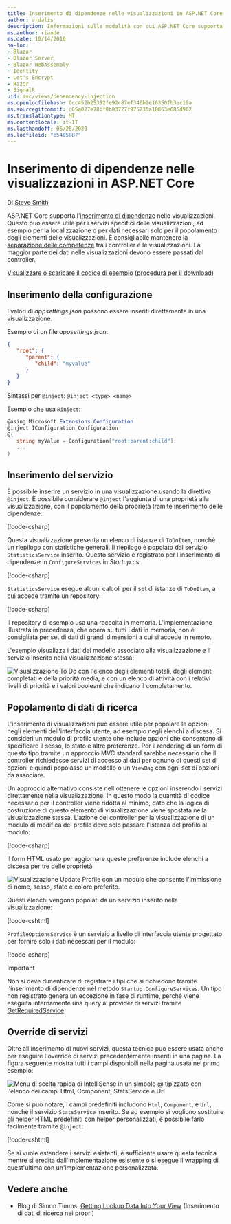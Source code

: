 ```yaml
---
title: Inserimento di dipendenze nelle visualizzazioni in ASP.NET Core
author: ardalis
description: Informazioni sulle modalità con cui ASP.NET Core supporta l'inserimento di dipendenze nelle visualizzazioni MVC.
ms.author: riande
ms.date: 10/14/2016
no-loc:
- Blazor
- Blazor Server
- Blazor WebAssembly
- Identity
- Let's Encrypt
- Razor
- SignalR
uid: mvc/views/dependency-injection
ms.openlocfilehash: 0cc452b25392fe92c87ef346b2e16350fb3ec19a
ms.sourcegitcommit: d65a027e78bf0b83727f975235a18863e685d902
ms.translationtype: MT
ms.contentlocale: it-IT
ms.lasthandoff: 06/26/2020
ms.locfileid: "85405887"
---
```

# <a name="dependency-injection-into-views-in-aspnet-core"></a>Inserimento di dipendenze nelle visualizzazioni in ASP.NET Core

Di [Steve Smith](https://ardalis.com/)

ASP.NET Core supporta l'[inserimento di dipendenze](xref:fundamentals/dependency-injection) nelle visualizzazioni. Questo può essere utile per i servizi specifici delle visualizzazioni, ad esempio per la localizzazione o per dati necessari solo per il popolamento degli elementi delle visualizzazioni. È consigliabile mantenere la [separazione delle competenze](/dotnet/standard/modern-web-apps-azure-architecture/architectural-principles#separation-of-concerns) tra i controller e le visualizzazioni. La maggior parte dei dati nelle visualizzazioni devono essere passati dal controller.

[Visualizzare o scaricare il codice di esempio](https://github.com/dotnet/AspNetCore.Docs/tree/master/aspnetcore/mvc/views/dependency-injection/sample) ([procedura per il download](xref:index#how-to-download-a-sample))

## <a name="configuration-injection"></a>Inserimento della configurazione

I valori di *appsettings.json* possono essere inseriti direttamente in una visualizzazione.

Esempio di un file *appsettings.json*:

```json
{
   "root": {
      "parent": {
         "child": "myvalue"
      }
   }
}
```

Sintassi per `@inject`: `@inject <type> <name>`

Esempio che usa `@inject`:

```csharp
@using Microsoft.Extensions.Configuration
@inject IConfiguration Configuration
@{
   string myValue = Configuration["root:parent:child"];
   ...
}
```

## <a name="service-injection"></a>Inserimento del servizio

È possibile inserire un servizio in una visualizzazione usando la direttiva `@inject`. È possibile considerare `@inject` l'aggiunta di una proprietà alla visualizzazione, con il popolamento della proprietà tramite inserimento delle dipendenze.

[!code-csharp[](../../mvc/views/dependency-injection/sample/src/ViewInjectSample/Views/ToDo/Index.cshtml?highlight=4,5,15,16,17)]

Questa visualizzazione presenta un elenco di istanze di `ToDoItem`, nonché un riepilogo con statistiche generali. Il riepilogo è popolato dal servizio `StatisticsService` inserito. Questo servizio è registrato per l'inserimento di dipendenze in `ConfigureServices` in *Startup.cs*:

[!code-csharp[](../../mvc/views/dependency-injection/sample/src/ViewInjectSample/Startup.cs?highlight=6,7&range=15-22)]

`StatisticsService` esegue alcuni calcoli per il set di istanze di `ToDoItem`, a cui accede tramite un repository:

[!code-csharp[](../../mvc/views/dependency-injection/sample/src/ViewInjectSample/Model/Services/StatisticsService.cs?highlight=15,20,25)]

Il repository di esempio usa una raccolta in memoria. L'implementazione illustrata in precedenza, che opera su tutti i dati in memoria, non è consigliata per set di dati di grandi dimensioni a cui si accede in remoto.

L'esempio visualizza i dati del modello associato alla visualizzazione e il servizio inserito nella visualizzazione stessa:

![Visualizzazione To Do con l'elenco degli elementi totali, degli elementi completati e della priorità media, e con un elenco di attività con i relativi livelli di priorità e i valori booleani che indicano il completamento.](dependency-injection/_static/screenshot.png)

## <a name="populating-lookup-data"></a>Popolamento di dati di ricerca

L'inserimento di visualizzazioni può essere utile per popolare le opzioni negli elementi dell'interfaccia utente, ad esempio negli elenchi a discesa. Si consideri un modulo di profilo utente che include opzioni che consentono di specificare il sesso, lo stato e altre preferenze. Per il rendering di un form di questo tipo tramite un approccio MVC standard sarebbe necessario che il controller richiedesse servizi di accesso ai dati per ognuno di questi set di opzioni e quindi popolasse un modello o un `ViewBag` con ogni set di opzioni da associare.

Un approccio alternativo consiste nell'ottenere le opzioni inserendo i servizi direttamente nella visualizzazione. In questo modo la quantità di codice necessario per il controller viene ridotta al minimo, dato che la logica di costruzione di questo elemento di visualizzazione viene spostata nella visualizzazione stessa. L'azione del controller per la visualizzazione di un modulo di modifica del profilo deve solo passare l'istanza del profilo al modulo:

[!code-csharp[](../../mvc/views/dependency-injection/sample/src/ViewInjectSample/Controllers/ProfileController.cs?highlight=9,19)]

Il form HTML usato per aggiornare queste preferenze include elenchi a discesa per tre delle proprietà:

![Visualizzazione Update Profile con un modulo che consente l'immissione di nome, sesso, stato e colore preferito.](dependency-injection/_static/updateprofile.png)

Questi elenchi vengono popolati da un servizio inserito nella visualizzazione:

[!code-cshtml[](../../mvc/views/dependency-injection/sample/src/ViewInjectSample/Views/Profile/Index.cshtml?highlight=4,16,17,21,22,26,27)]

`ProfileOptionsService` è un servizio a livello di interfaccia utente progettato per fornire solo i dati necessari per il modulo:

[!code-csharp[](../../mvc/views/dependency-injection/sample/src/ViewInjectSample/Model/Services/ProfileOptionsService.cs?highlight=7,13,24)]

> [!IMPORTANT]
> Non si deve dimenticare di registrare i tipi che si richiedono tramite l'inserimento di dipendenze nel metodo `Startup.ConfigureServices`. Un tipo non registrato genera un'eccezione in fase di runtime, perché viene eseguita internamente una query al provider di servizi tramite [GetRequiredService](/dotnet/api/microsoft.extensions.dependencyinjection.serviceproviderserviceextensions.getrequiredservice).

## <a name="overriding-services"></a>Override di servizi

Oltre all'inserimento di nuovi servizi, questa tecnica può essere usata anche per eseguire l'override di servizi precedentemente inseriti in una pagina. La figura seguente mostra tutti i campi disponibili nella pagina usata nel primo esempio:

![Menu di scelta rapida di IntelliSense in un simbolo @ tipizzato con l'elenco dei campi Html, Component, StatsService e Url](dependency-injection/_static/razor-fields.png)

Come si può notare, i campi predefiniti includono `Html`, `Component`, e `Url`, nonché il servizio `StatsService` inserito. Se ad esempio si vogliono sostituire gli helper HTML predefiniti con helper personalizzati, è possibile farlo facilmente tramite `@inject`:

[!code-cshtml[](../../mvc/views/dependency-injection/sample/src/ViewInjectSample/Views/Helper/Index.cshtml?highlight=3,11)]

Se si vuole estendere i servizi esistenti, è sufficiente usare questa tecnica mentre si eredita dall'implementazione esistente o si esegue il wrapping di quest'ultima con un'implementazione personalizzata.

## <a name="see-also"></a>Vedere anche

* Blog di Simon Timms: [Getting Lookup Data Into Your View](https://blog.simontimms.com/2015/06/09/getting-lookup-data-into-you-view/) (Inserimento di dati di ricerca nei propri)
